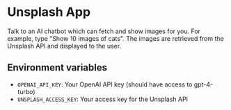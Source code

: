 # Unsplash App

Talk to an AI chatbot which can fetch and show images for you. For example, type "Show 10 images of cats". The images are retrieved from the Unsplash API and displayed to the user.

## Environment variables

- `OPENAI_API_KEY`: Your OpenAI API key (should have access to gpt-4-turbo)
- `UNSPLASH_ACCESS_KEY`: Your access key for the Unsplash API
